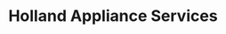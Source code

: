 ---
title: "Holland Appliance Services"
url: /clacton-on-sea/holland-appliance-services/
shop: electronics
---
